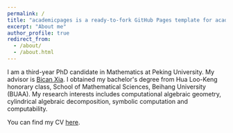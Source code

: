 ```yaml
---
permalink: /
title: "academicpages is a ready-to-fork GitHub Pages template for academic personal websites"
excerpt: "About me"
author_profile: true
redirect_from: 
  - /about/
  - /about.html
---
```


I am a third-year PhD candidate in Mathematics at Peking University. My advisor is [Bican Xia](https://www.math.pku.edu.cn/teachers/xiabc/html/index_en.html). I obtained my bachelor's degree from Hua Loo-Keng honorary class, School of Mathematical Sciences, Beihang University (BUAA). My research interests includes computational algebraic geometry, cylindrical algebraic decomposition, symbolic computation and computability.

You can find my CV [here](../assets/CV.pdf).
